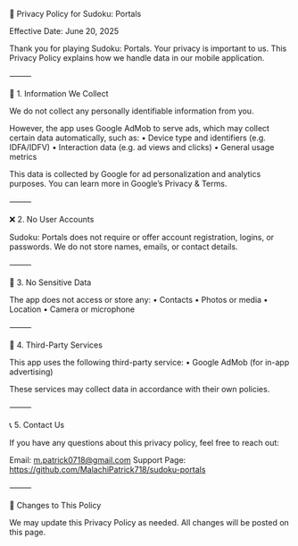 📄 Privacy Policy for Sudoku: Portals

Effective Date: June 20, 2025

Thank you for playing Sudoku: Portals. Your privacy is important to us. This Privacy Policy explains how we handle data in our mobile application.

⸻

🔐 1. Information We Collect

We do not collect any personally identifiable information from you.

However, the app uses Google AdMob to serve ads, which may collect certain data automatically, such as:
	•	Device type and identifiers (e.g. IDFA/IDFV)
	•	Interaction data (e.g. ad views and clicks)
	•	General usage metrics

This data is collected by Google for ad personalization and analytics purposes. You can learn more in Google’s Privacy & Terms.

⸻

❌ 2. No User Accounts

Sudoku: Portals does not require or offer account registration, logins, or passwords. We do not store names, emails, or contact details.

⸻

🚫 3. No Sensitive Data

The app does not access or store any:
	•	Contacts
	•	Photos or media
	•	Location
	•	Camera or microphone

⸻

🎯 4. Third-Party Services

This app uses the following third-party service:
	•	Google AdMob (for in-app advertising)

These services may collect data in accordance with their own policies.

⸻

📞 5. Contact Us

If you have any questions about this privacy policy, feel free to reach out:

Email: m.patrick0718@gmail.com
Support Page: https://github.com/MalachiPatrick718/sudoku-portals

⸻

📝 Changes to This Policy

We may update this Privacy Policy as needed. All changes will be posted on this page.
